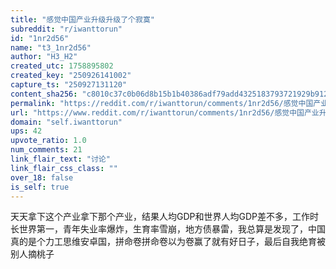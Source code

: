 ```yaml
---
title: "感觉中国产业升级升级了个寂寞"
subreddit: "r/iwanttorun"
id: "1nr2d56"
name: "t3_1nr2d56"
author: "H3_H2"
created_utc: 1758895802
created_key: "250926141002"
capture_ts: "250927131120"
content_sha256: "c8010c37c0b06d8b15b1b40386adf79add4325183793721929b9129abbc2f409"
permalink: "https://reddit.com/r/iwanttorun/comments/1nr2d56/感觉中国产业升级升级了个寂寞/"
url: "https://www.reddit.com/r/iwanttorun/comments/1nr2d56/感觉中国产业升级升级了个寂寞/"
domain: "self.iwanttorun"
ups: 42
upvote_ratio: 1.0
num_comments: 21
link_flair_text: "讨论"
link_flair_css_class: ""
over_18: false
is_self: true
---
```


<div class="md">

天天拿下这个产业拿下那个产业，结果人均GDP和世界人均GDP差不多，工作时长世界第一，青年失业率爆炸，生育率雪崩，地方债暴雷，我总算是发现了，中国真的是个力工思维安卓国，拼命卷拼命卷以为卷赢了就有好日子，最后自我绝育被别人摘桃子

</div>
